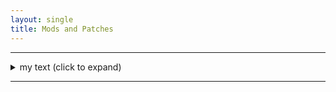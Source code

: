 ```yaml
---
layout: single
title: Mods and Patches
---
```


***

<details>
<summary> my text (click to expand) </summary>

Text

</details>

***
